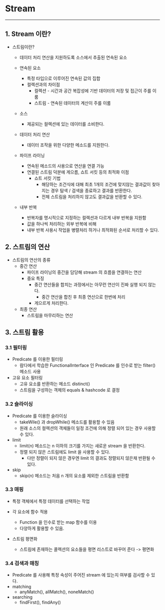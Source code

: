 # Stream
***
## 1. Stream 이란?
- 스트림이란?
  - 데이터 처리 연산을 지원하도록 소스에서 추출된 연속된 요소

  - 연속된 요소
    - 특정 타입으로 이루어진 연속된 값의 집합
    - 컬렉션과의 차이점
      - 컬렉션 - 시간과 공간 복잡성에 기반 데이터의 저장 및 접근이 주를 이룸
      - 스트림 - 연속된 데이터의 계산이 주를 이룸
  - 소스
    - 제공되는 컬렉션에 있는 데이터를 소비한다.
  - 데이터 처리 연산
    - 데이터 조작을 위한 다양한 메소드를 지원한다.
  - 파이프 라이닝
    - 연속된 메소드의 사용으로 연산을 연결 가능
    - 연결된 스트림 덕분에 게으름, 쇼트 서킷 등의 최적화 이점
      - 쇼트 서킷 기법
        - 해당하는 조건식에 대해 최초 1개의 조건에 맞지않는 결과값이 찾아지는 경우 탐색 / 검색을 종료하고 결과를 반환한다.
        - 전체 스트림을 처리하지 않고도 결과값을 반환할 수 있다.
  - 내부 반복
    - 반복자를 명시적으로 지정하는 컬렉션과 다르게 내부 반복을 지원함
    - 값을 하나씩 처리하는 외부 반복에 비해
    - 내부 반복 사용시 작업을 병렬처리 하거나 최적화된 순서로 처리할 수 있다.

## 2. 스트림의 연산
- 스트림의 연산의 종류
  - 중간 연산
    - 파이프 라이닝의 중간을 담당해 stream 의 흐름을 연결하는 연산
    - 중요 특징
      - 중간 연산들을 합치는 과정에서는 아무런 연산이 진짜 실행 되지 않는다.
        - 중간 연산을 합친 후 최종 연산으로 한번에 처리
      - 게으르게 처리한다. 
  - 최종 연산
    - 스트림을 마무리하는 연산


## 3. 스트림 활용
### 3.1 필터링
- Predicate 를 이용한 필터링
  - 람다에서 학습한 FunctionalInterface 인 Predicate 를 인수로 받는 filter() 메소드 사용
- 고유 요소 필터링
  - 고유 요소를 반환하는 메소드 distinct()
  - 스트림을 구성하는 객체의 equals & hashcode 로 결정

### 3.2 슬라이싱
- Predicate 를 이용한 슬라이싱
  - takeWile() 과 dropWhile() 메소드를 활용할 수 있음
  - 원래 소스의 컬렉션의 객체들이 일정 조건에 의해 정렬 되어 있는 경우 사용할 수 있다.
- limit
  - limit(n) 메소드는 n 이하의 크기를 가지는 새로운 stream 을 반환한다.
  - 정렬 되지 않은 스트림에도 limit 을 사용할 수 있다.
    - 다만 정렬이 되지 않은 경우엔 limit 의 결과도 정렬되지 않은채 반환될 수 있다.
- skip
  - skip(n) 메소드는 처음 n 개의 요소를 제외한 스트림을 반환함

### 3.3 매핑
- 특정 객체에서 특정 데이터를 선택하는 작업

- 각 요소에 함수 적용
  - Function 을 인수로 받는 map 함수를 이용
  - 다양하게 활용할 수 있음.
- 스트림 평면화
  - 스트림에 존재하는 콜렉션의 요소들을 평면 리스트로 바꾸어 준다 -> 평면화


### 3.4 검색과 매칭
- Predicate 를 사용해 특정 속성이 주어진 stream 에 있는지 여부를 검사할 수 있다.
- matching
  - anyMatch(), allMatch(), noneMatch()
- searching
  - findFirst(), findAny()